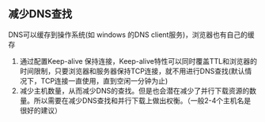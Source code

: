 
## 减少DNS查找
DNS可以缓存到操作系统(如 windows 的DNS client服务)，浏览器也有自己的缓存

1. 通过配置Keep-alive 保持连接，Keep-alive特性可以同时覆盖TTL和浏览器的时间限制，只要浏览器和服务器保持TCP连接，就不用进行DNS查找(默认情况下，TCP连接一直使用，直到空闲一分钟为止)
2. 减少主机数量，从而减少DNS的查找。但是也会潜在减少了并行下载资源的数量。所以需要在减少DNS查找和并行下载上做出权衡。（一般2-4个主机名是很好的建议）
